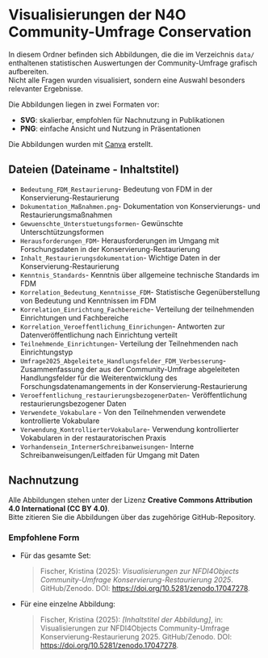 # Visualisierungen der N4O Community-Umfrage Conservation

In diesem Ordner befinden sich Abbildungen, die die im Verzeichnis `data/` enthaltenen statistischen Auswertungen der Community-Umfrage grafisch aufbereiten.  
Nicht alle Fragen wurden visualisiert, sondern eine Auswahl besonders relevanter Ergebnisse.  

Die Abbildungen liegen in zwei Formaten vor:
- **SVG**: skalierbar, empfohlen für Nachnutzung in Publikationen  
- **PNG**: einfache Ansicht und Nutzung in Präsentationen  

Die Abbildungen wurden mit [Canva](https://www.canva.com/) erstellt.

## Dateien (Dateiname - Inhaltstitel)
- `Bedeutung_FDM_Restaurierung`- Bedeutung von FDM in der  Konservierung-Restaurierung
- `Dokumentation_Maßnahmen.png`- Dokumentation von Konservierungs- und Restaurierungsmaßnahmen
- `Gewuenschte_Unterstuetungsformen`- Gewünschte Unterschtützungsformen
- `Herausforderungen_FDM`- Herausforderungen im Umgang mit Forschungsdaten in der Konservierung-Restaurierung
- `Inhalt_Restaurierungsdokumentation`- Wichtige Daten in der Konservierung-Restaurierung
- `Kenntnis_Standards`- Kenntnis über allgemeine technische Standards im FDM
- `Korrelation_Bedeutung_Kenntnisse_FDM`- Statistische Gegenüberstellung von Bedeutung und Kenntnissen im FDM
- `Korrelation_Einrichtung_Fachbereiche`- Verteilung der teilnehmenden Einrichtungen und Fachbereiche
- `Korrelation_Veroeffentlichung_Einrichungen`- Antworten zur Datenveröffentlichung nach Einrichtung verteilt
- `Teilnehmende_Einrichtungen`- Verteilung der Teilnehmenden nach Einrichtungstyp
- `Umfrage2025_Abgeleitete_Handlungsfelder_FDM_Verbesserung`- Zusammenfassung der aus der Community-Umfrage abgeleiteten Handlungsfelder für die Weiterentwicklung des Forschungsdatenamangements in der Konservierung-Restaurierung
- `Veroeffentlichung_restaurierungsbezogenerDaten`- Veröffentlichung restaurierungsbezogener Daten
- `Verwendete_Vokabulare` - Von den Teilnehmenden verwendete kontrollierte Vokabulare
- `Verwendung_KontrollierterVokabulare`- Verwendung kontrollierter Vokabularen in der restauratorischen Praxis
- `Vorhandensein_InternerSchreibanweisungen`- Interne Schreibanweisungen/Leitfaden für Umgang mit Daten
## Nachnutzung
Alle Abbildungen stehen unter der Lizenz **Creative Commons Attribution 4.0 International (CC BY 4.0)**.  
Bitte zitieren Sie die Abbildungen über das zugehörige GitHub-Repository. 
### Empfohlene Form
- Für das gesamte Set:  
  > Fischer, Kristina (2025): *Visualisierungen zur NFDI4Objects Community-Umfrage Konservierung-Restaurierung 2025*. GitHub/Zenodo. DOI: https://doi.org/10.5281/zenodo.17047278.
- Für eine einzelne Abbildung:
  > Fischer, Kristina (2025): *[Inhaltstitel der Abbildung]*, in: Visualisierungen zur NFDI4Objects Community-Umfrage Konservierung-Restaurierung 2025. GitHub/Zenodo. DOI: https://doi.org/10.5281/zenodo.17047278.
